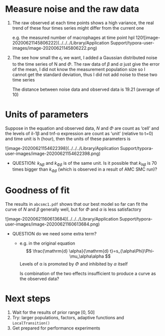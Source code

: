# Measure noise and the raw data

1.  The raw observed at each time points shows a high variance, the real trend of these four times series might differ from the current one

    e.g. the measured number of macrophages at time point hpl 120![image-20200621145806222](../../../Library/Application Support/typora-user-images/image-20200621145806222.png)

2.  The see how small the $\epsilon_t$ we want, I added a Gaussian distributed noise to the time series of N and $\Phi$. The raw data of $\beta$ and $\alpha$ just give the error of the mean, I did not know the measurement population size so I cannot get the standard deviation, thus I did not add noise to these two time series

    The distance between noise data and observed data is 19.21 (average of 10)

# Units of parameters

Suppose in the equation and observed data, $N$ and $\Phi$ are count as ‘cell’ and the levels of il-1β and tnf-α expression are count as ‘unit’ (relative to t=0) and time unit is h (hour), then the units of these parameters is

![image-20200621154622398](../../../Library/Application Support/typora-user-images/image-20200621154622398.png)

-   QUESTION: $k_{N\beta}$ and $k_{\Phi\beta}$ is of the same unit. Is it possible that $k_{N\beta}$ is 70 times bigger than $k_{\Phi\beta}$ (which is observed in a result of AMC SMC run)?



# Goodness of fit

The results in `abcsmc1.pdf` shows that our best model so far can fit the curve of $N$ and $\beta$ generally well, but for $\Phi$ and $\alpha$ is less satisfactory

![image-20200621160613684](../../../Library/Application Support/typora-user-images/image-20200621160613684.png)

-   QUESTION do we need some extra term?

    -   e.g. in the original equation
        $$
        \frac{\mathrm{d} \alpha}{\mathrm{d} t}=s_{\alpha\Phi}\Phi-\mu_\alpha\alpha
        $$
        Levels of α is promoted by $\Phi$ and inhibited by $\alpha$ itself

        Is combination of the two effects insufficient to produce a curve as the observed data?



# Next steps

1.  Wait for the results of prior range [0, 50]
2.  Try: larger populations, factors, adaptive functions and `LocalTransition()`
3.  Get prepared for performance experiments

